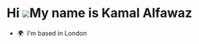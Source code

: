Hi ![](https://user-images.githubusercontent.com/18350557/176309783-0785949b-9127-417c-8b55-ab5a4333674e.gif)My name is Kamal Alfawaz
=====================================================================================================================================

* 🌍  I'm based in London
